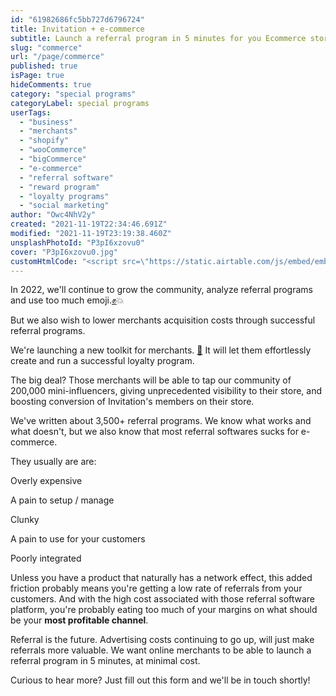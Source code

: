 ```yaml
---
id: "61982686fc5bb727d6796724"
title: Invitation + e-commerce
subtitle: Launch a referral program in 5 minutes for you Ecommerce store.
slug: "commerce"
url: "/page/commerce"
published: true
isPage: true
hideComments: true
category: "special programs"
categoryLabel: special programs
userTags:
  - "business"
  - "merchants"
  - "shopify"
  - "wooCommerce"
  - "bigCommerce"
  - "e-commerce"
  - "referral software"
  - "reward program"
  - "loyalty programs"
  - "social marketing"
author: "Owc4NhV2y"
created: "2021-11-19T22:34:46.691Z"
modified: "2021-11-19T23:19:38.460Z"
unsplashPhotoId: "P3pI6xzovu0"
cover: "P3pI6xzovu0.jpg"
customHtmlCode: "<script src=\"https://static.airtable.com/js/embed/embed_snippet_v1.js\"></script><iframe class=\"airtable-embed airtable-dynamic-height\" src=\"https://airtable.com/embed/shryhL84a4UvVwsvg?backgroundColor=green\" frameborder=\"0\" onmousewheel=\"\" width=\"100%\" height=\"2242\" style=\"background: transparent; border: 1px solid #ccc;\"></iframe>"
---
```

In 2022, we'll continue to grow the community, analyze referral programs and use too much emoji.[✊](https://emojis.wiki/raised-fist/)💥

But we also wish to lower merchants acquisition costs through successful referral programs.

We're launching a new toolkit for merchants. [🎉](https://emojipedia.org/party-popper/)
It will let them effortlessly create and run a successful loyalty program.

The big deal? Those merchants will be able to tap our community of 200,000 mini-influencers, giving unprecedented visibility to their store, and boosting conversion of Invitation's members on their store.

We've written about 3,500+ referral programs. We know what works and what doesn't, but we also know that most referral softwares sucks for e-commerce.

They usually are are:

Overly expensive

A pain to setup / manage

Clunky

A pain to use for your customers

Poorly integrated

Unless you have a product that naturally has a network effect, this added friction probably means you're getting a low rate of referrals from your customers. And with the high cost associated with those referral software platform, you're probably eating too much of your margins on what should be your **most profitable channel**.

Referral is the future. Advertising costs continuing to go up, will just make referrals more valuable.
We want online merchants to be able to launch a referral program in 5 minutes, at minimal cost.

Curious to hear more? Just fill out this form and we'll be in touch shortly!